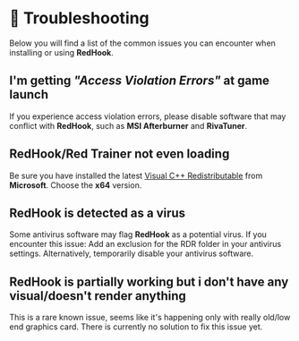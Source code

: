 # 🧰 Troubleshooting

Below you will find a list of the common issues you can encounter when installing or using **RedHook**.

## I'm getting _"Access Violation Errors"_ at game launch

If you experience access violation errors, please disable software that may conflict with **RedHook**, such as **MSI Afterburner** and **RivaTuner**.

## RedHook/Red Trainer not even loading

Be sure you have installed the latest [Visual C++ Redistributable](https://learn.microsoft.com/en-us/cpp/windows/latest-supported-vc-redist?view=msvc-160) from **Microsoft**. Choose the **x64** version.

## RedHook is detected as a virus

Some antivirus software may flag **RedHook** as a potential virus. If you encounter this issue: Add an exclusion for the RDR folder in your antivirus settings. Alternatively, temporarily disable your antivirus software.

## RedHook is partially working but i don't have any visual/doesn't render anything

This is a rare known issue, seems like it's happening only with really old/low end graphics card. There is currently no solution to fix this issue yet.
